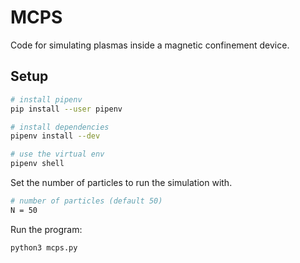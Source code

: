 # MCPS

Code for simulating plasmas inside a magnetic confinement device.

## Setup

```sh
# install pipenv
pip install --user pipenv

# install dependencies
pipenv install --dev

# use the virtual env
pipenv shell
```

Set the number of particles to run the simulation with.

```sh
# number of particles (default 50)
N = 50
```

Run the program:

```sh
python3 mcps.py
```
